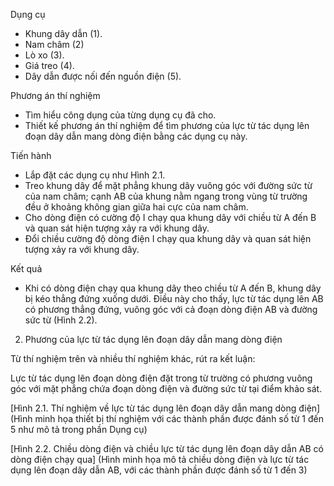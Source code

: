 Dụng cụ
- Khung dây dẫn (1).
- Nam châm (2)
- Lò xo (3).
- Giá treo (4).
- Dây dẫn được nối đến nguồn điện (5).

Phương án thí nghiệm
+ Tìm hiểu công dụng của từng dụng cụ đã cho.
+ Thiết kế phương án thí nghiệm để tìm phương của lực từ tác dụng lên đoạn dây dẫn mang dòng điện bằng các dụng cụ này.

Tiến hành
- Lắp đặt các dụng cụ như Hình 2.1.
- Treo khung dây để mặt phẳng khung dây vuông góc với đường sức từ của nam châm; cạnh AB của khung nằm ngang trong vùng từ trường đều ở khoảng không gian giữa hai cực của nam châm.
- Cho dòng điện có cường độ I chạy qua khung dây với chiều từ A đến B và quan sát hiện tượng xảy ra với khung dây.
- Đổi chiều cường độ dòng điện I chạy qua khung dây và quan sát hiện tượng xảy ra với khung dây.

Kết quả
- Khi có dòng điện chạy qua khung dây theo chiều từ A đến B, khung dây bị kéo thẳng đứng xuống dưới. Điều này cho thấy, lực từ tác dụng lên AB có phương thẳng đứng, vuông góc với cả đoạn dòng điện AB và đường sức từ (Hình 2.2).

2. Phương của lực từ tác dụng lên đoạn dây dẫn mang dòng điện

Từ thí nghiệm trên và nhiều thí nghiệm khác, rút ra kết luận:

Lực từ tác dụng lên đoạn dòng điện đặt trong từ trường có phương vuông góc với mặt phẳng chứa đoạn dòng điện và đường sức từ tại điểm khảo sát.

[Hình 2.1. Thí nghiệm về lực từ tác dụng lên đoạn dây dẫn mang dòng điện]
(Hình minh họa thiết bị thí nghiệm với các thành phần được đánh số từ 1 đến 5 như mô tả trong phần Dụng cụ)

[Hình 2.2. Chiều dòng điện và chiều lực từ tác dụng lên đoạn dây dẫn AB có dòng điện chạy qua]
(Hình minh họa mô tả chiều dòng điện và lực từ tác dụng lên đoạn dây dẫn AB, với các thành phần được đánh số từ 1 đến 3)